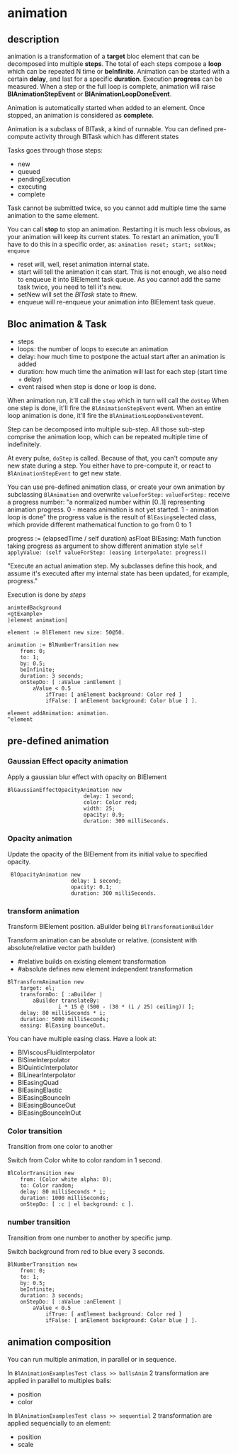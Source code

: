 # animation

## description

animation is a transformation of a **target** bloc element that can
be decomposed into multiple **steps**. The total of each steps
compose a **loop** which can be repeated N time or **beInfinite**.
Animation can be started with a certain **delay**, and last for a
specific **duration**. Execution **progress** can be measured.
When a step or the full loop is complete, animation
will raise **BlAnimationStepEvent** or **BlAnimationLoopDoneEvent**.

Animation is automatically started when added to an element.
Once stopped, an animation is considered as **complete**.

Animation is a subclass of BlTask, a kind of runnable. You can
defined pre-compute activity through BlTask which has different
states

Tasks goes through those steps:

- new
- queued
- pendingExecution
- executing
- complete

Task cannot be submitted twice, so you cannot add multiple time
the same animation to the same element.

You can call **stop** to stop an animation. Restarting it is much
less obvious, as your animation will keep its current states.
To restart an animation, you'll have to do this in a specific order,
as: `animation reset; start; setNew; enqueue`

- reset will, well, reset animation internal state.
- start will tell the animation it can start. This is not enough, we also need to enqueue it into BlElement task queue. As you cannot add the same task twice, you need to tell it's new.
- setNew will set the *BlTask* state to #new.
- enqueue will re-enqueue your animation into BlElement task queue.

## Bloc animation & Task

- steps
- loops: the number of loops to execute an animation
- delay: how much time to postpone the actual start after an animation is added
- duration: how much time the animation will last for each step (start time + delay)
- event raised when step is done or loop is done.

When animation run, it'll call the `step` which in turn will call the `doStep`
When one step is done, it'll fire the `BlAnimationStepEvent` event.
When an entire loop animation is done, it'll fire the `BlAnimationLoopDoneEvent`event.

Step can be decomposed into multiple sub-step. All those sub-step
comprise the animation loop, which can be repeated multiple time of indefinitely.

At every pulse, `doStep` is called. Because of that, you can't
compute any new state during a step. You either have to pre-compute
it, or react to `BlAnimationStepEvent` to get new state.

You can use pre-defined animation class, or create your own animation
by subclassing `BlAnimation` and overwrite `valueForStep:`
`valueForStep:` receive a progress number:
    "a normalized number within [0..1] representing animation progress.
    0 - means animation is not yet started.
    1 - animation loop is done"
the progress value is the result of `BlEasing`selected class, which
provide different mathematical function to go from 0 to 1

progress := (elapsedTime / self duration) asFloat
BlEasing: Math function taking progress as argument to show different animation style
`self applyValue: (self valueForStep: (easing interpolate: progress))`

"Execute an actual animation step. My subclasses define this hook, and assume it's executed after my internal state has been updated, for example, progress."

Execution is done by *steps*

```smalltalk
animtedBackground
<gtExample>
|element animation|

element := BlElement new size: 50@50.

animation := BlNumberTransition new
    from: 0;
    to: 1;
    by: 0.5;
    beInfinite;
    duration: 3 seconds;
    onStepDo: [ :aValue :anElement |
        aValue < 0.5
            ifTrue: [ anElement background: Color red ]
            ifFalse: [ anElement background: Color blue ] ].

element addAnimation: animation.
^element
```

## pre-defined animation

### Gaussian Effect opacity animation

Apply a gaussian blur effect with opacity on BlElement

```smalltak
BlGaussianEffectOpacityAnimation new
                        delay: 1 second;
                        color: Color red;
                        width: 25;
                        opacity: 0.9;
                        duration: 300 milliSeconds.
```

### Opacity animation

Update the opacity of the BlElement from its initial value to specified opacity.

```smalltalk
 BlOpacityAnimation new
                    delay: 1 second;
                    opacity: 0.1;
                    duration: 300 milliSeconds.
```

### transform animation

Transform BlElement position. aBuilder being `BlTransformationBuilder`

Transform animation can be absolute or relative.
(consistent with absolute/relative vector path builder)

- #relative builds on existing element transformation
- #absolute defines new element independent transformation
  
```smalltalk
BlTransformAnimation new
    target: el;
    transformDo: [ :aBuilder |
        aBuilder translateBy:
                i * 15 @ (500 - (30 * (i / 25) ceiling)) ];
    delay: 80 milliSeconds * i;
    duration: 5000 milliSeconds;
    easing: BlEasing bounceOut.
```

You can have multiple easing class. Have a look at:

- BlViscousFluidInterpolator
- BlSineInterpolator
- BlQuinticInterpolator
- BlLinearInterpolator
- BlEasingQuad
- BlEasingElastic
- BlEasingBounceIn
- BlEasingBounceOut
- BlEasingBounceInOut

### Color transition

Transition from one color to another

Switch from Color white to color random in 1 second.

```smalltalk
BlColorTransition new
    from: (Color white alpha: 0);
    to: Color random;
    delay: 80 milliSeconds * i;
    duration: 1000 milliSeconds;
    onStepDo: [ :c | el background: c ].
```

### number transition

Transition from one number to another by specific jump.

Switch background from red to blue every 3 seconds.

```smalltalk
BlNumberTransition new
    from: 0;
    to: 1;
    by: 0.5;
    beInfinite;
    duration: 3 seconds;
    onStepDo: [ :aValue :anElement |
        aValue < 0.5
            ifTrue: [ anElement background: Color red ]
            ifFalse: [ anElement background: Color blue ] ].
```

## animation composition

You can run multiple animation, in parallel or in sequence.

In `BlAnimationExamplesTest class >> ballsAnim` 2 transformation are applied
in parallel to multiples balls:

- position
- color

In `BlAnimationExamplesTest class >> sequential` 2 transformation are applied
sequencially to an element:

- position
- scale
